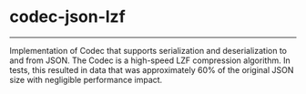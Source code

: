 # codec-json-lzf 

---

Implementation of Codec that supports serialization and deserialization to and from JSON. The Codec is a high-speed LZF compression algorithm. In tests, this resulted in data that was approximately 60% of the original JSON size with negligible performance impact.